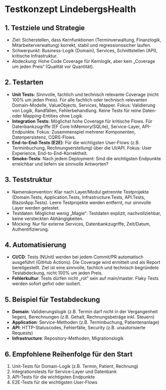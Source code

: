 # Testkonzept LindebergsHealth

## 1. Testziele und Strategie
- Ziel: Sicherstellen, dass Kernfunktionen (Terminverwaltung, Finanzlogik, Mitarbeiterverwaltung) korrekt, stabil und regressionssicher laufen.
- Schwerpunkt: Business-Logik (Domain), Services, Schnittstellen (API), kritische Infrastruktur.
- Abdeckung: Hohe Code Coverage für Kernlogik, aber kein „Coverage um jeden Preis“ (Qualität vor Quantität).

## 2. Testarten
- **Unit Tests:** Sinnvolle, fachlich und technisch relevante Coverage (nicht 100% um jeden Preis). Für alle fachlich oder technisch relevanten Domain-Modelle, ValueObjects, Services, Mapper. Fokus: Validierung von Logik, Randfällen, Fehlerbehandlung. Keine Tests für reine Daten- oder Mapping-Entities ohne Logik.
- **Integration Tests:** Möglichst hohe Coverage für kritische Flows. Für Datenbankzugriffe (EF Core InMemory/SQLite), Service-Layer, API-Endpunkte. Fokus: Zusammenspiel mehrerer Komponenten, Datenpersistenz, CQRS-Flows.
- **End-to-End-Tests (E2E)**: Für die wichtigsten User-Flows (z.B. Terminbuchung, Rechnungserstellung) über die UI/API. Fokus: User Experience, End-to-End-Korrektheit.
- **Smoke-Tests**: Nach jedem Deployment: Sind die wichtigsten Endpunkte erreichbar und liefern sie sinnvolle Antworten?

## 3. Teststruktur
- Namenskonvention: Klar nach Layer/Modul getrennte Testprojekte (Domain.Tests, Application.Tests, Infrastructure.Tests, API.Tests, BlazorApp.Tests). Leere Testprojekte werden entfernt, nur sinnvolle Layer werden getestet.
- Testdaten: Möglichst wenig „Magie“: Testdaten explizit, nachvollziehbar, keine versteckten Abhängigkeiten.
- Mocking: Nur für externe Services, Datenbankzugriffe, Zeit/Datum, Authentifizierung.

## 4. Automatisierung
- **CI/CD**: Tests (NUnit) werden bei jedem Commit/PR automatisch ausgeführt (GitHub Actions). Die Coverage wird ermittelt und als Report bereitgestellt. Ziel ist eine sinnvolle, fachlich und technisch begründete Testabdeckung, nicht 100% um jeden Preis.
- **Fehlerkultur**: Tests dürfen nicht „rot“ sein auf main/master. Flaky Tests werden sofort gefixt oder isoliert.

## 5. Beispiel für Testabdeckung
- **Domain**: Validierungslogik (z.B. Termin darf nicht in der Vergangenheit liegen), Berechnungen (z.B. Gehalt, Rechnungsbeträge inkl. Steuern)
- **Application**: Service-Methoden (z.B. Terminbuchung, Patientenanlage)
- **API**: HTTP-Statuscodes, Fehlerfälle, Security (z.B. unautorisierte Requests)
- **Infrastructure**: Repository-Methoden, Migrationslogik

## 6. Empfohlene Reihenfolge für den Start
1. Unit-Tests für Domain-Logik (z.B. Termin, Patient, Rechnung)
2. Integrationstests für Service-Layer und Datenbank
3. API-Tests für die wichtigsten Endpunkte
4. E2E-Tests für die wichtigsten User-Flows
